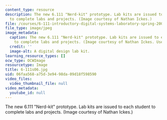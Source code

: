 ```yaml
---
content_type: resource
description: The new 6.111 "Nerd-kit" prototype. Lab kits are issued to each student
  to complete labs and projects. (Image courtesy of Nathan Ickes.)
file: /courses/6-111-introductory-digital-systems-laboratory-spring-2006/06faa568a75d3e9498da09d18f598590_6-111s06.jpg
file_type: image/jpeg
image_metadata:
  caption: The new 6.111 "Nerd-kit" prototype. Lab kits are issued to each student
    to complete labs and projects. (Image courtesy of Nathan Ickes. Used with permission.)
  credit: ''
  image-alt: A digital design lab kit.
learning_resource_types: []
ocw_type: OCWImage
resourcetype: Image
title: 6-111s06.jpg
uid: 06faa568-a75d-3e94-98da-09d18f598590
video_files:
  video_thumbnail_file: null
video_metadata:
  youtube_id: null
---
```

The new 6.111 "Nerd-kit" prototype. Lab kits are issued to each student to complete labs and projects. (Image courtesy of Nathan Ickes.)

